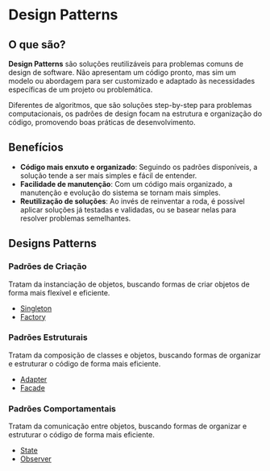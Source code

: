 <!-- Link da apresentação: https://my.visme.co/view/mx06xrd3-conceitos-avancados-de-js-e-ts-design-patterns -->
# Design Patterns

## O que são?

**Design Patterns** são soluções reutilizáveis para problemas comuns de design de software. Não apresentam um código pronto, mas sim um modelo ou abordagem para ser customizado e adaptado às necessidades específicas de um projeto ou problemática.

Diferentes de algoritmos, que são soluções step-by-step para problemas computacionais, os padrões de design focam na estrutura e organização do código, promovendo boas práticas de desenvolvimento.

## Benefícios

- **Código mais enxuto e organizado**: Seguindo os padrões disponíveis, a solução tende a ser mais simples e fácil de entender.
- **Facilidade de manutenção**: Com um código mais organizado, a manutenção e evolução do sistema se tornam mais simples.
- **Reutilização de soluções**: Ao invés de reinventar a roda, é possível aplicar soluções já testadas e validadas, ou se basear nelas para resolver problemas semelhantes.

## Designs Patterns

### Padrões de Criação

Tratam da instanciação de objetos, buscando formas de criar objetos de forma mais flexível e eficiente.

- [Singleton](./singleton/about.md)
- [Factory](./factory-method/about.md)

### Padrões Estruturais

Tratam da composição de classes e objetos, buscando formas de organizar e estruturar o código de forma mais eficiente.

- [Adapter](./adapter/about.md)
- [Facade](./facade/about.md)

### Padrões Comportamentais

Tratam da comunicação entre objetos, buscando formas de organizar e estruturar o código de forma mais eficiente.

- [State](./state/about.md)
- [Observer](./observer/about.md)
